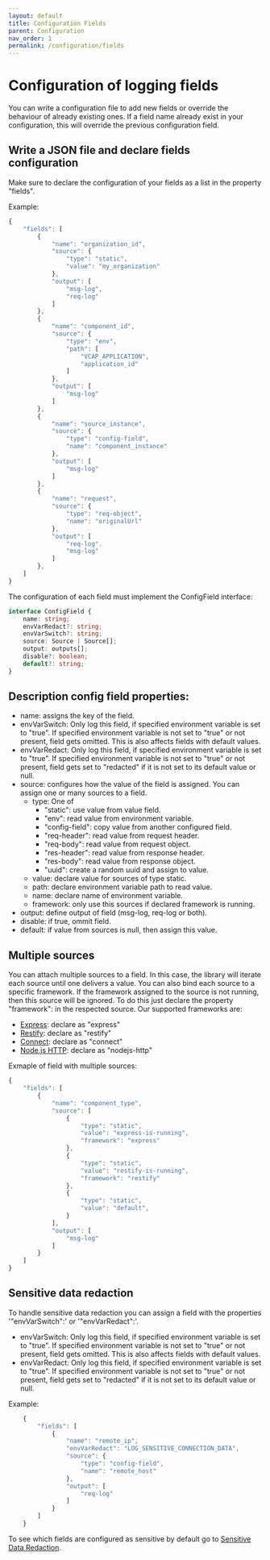 ```yaml
---
layout: default
title: Configuration Fields
parent: Configuration
nav_order: 1
permalink: /configuration/fields
---
```


# Configuration of logging fields
You can write a configuration file to add new fields or override the behaviour of already existing ones. If a field name already exist in your configuration, this will override the previous configuration field. 


## Write a JSON file and declare fields configuration
Make sure to declare the configuration of your fields as a list in the property "fields".

Example:
```ts
{
    "fields": [
        {
            "name": "organization_id",
            "source": {
                "type": "static",
                "value": "my_organization"
            },
            "output": [
                "msg-log",
                "req-log"
            ]
        },
        {
            "name": "component_id",
            "source": {
                "type": "env",
                "path": [
                    "VCAP_APPLICATION",
                    "application_id"
                ]
            },
            "output": [
                "msg-log"
            ]
        },
        {
            "name": "source_instance",
            "source": {
                "type": "config-field",
                "name": "component_instance"
            },
            "output": [
                "msg-log"
            ]
        },
        {
            "name": "request",
            "source": {
                "type": "req-object",
                "name": "originalUrl"
            },
            "output": [
                "req-log".
                "msg-log"
            ]
        },
    ]
}
```

The configuration of each field must implement the ConfigField interface:

```ts
interface ConfigField {
    name: string;
    envVarRedact?: string;
    envVarSwitch?: string;
    source: Source | Source[];
    output: outputs[];
    disable?: boolean;
    default?: string;
}
```

## Description config field properties:
* name: assigns the key of the field.
* envVarSwitch: Only log this field, if specified environment variable is set to "true". If specified environment variable is not set to "true" or not present, field gets omitted. This is also affects fields with default values.
* envVarRedact: Only log this field, if specified environment variable is set to "true". If specified environment variable is not set to "true" or not present, field gets set to "redacted" if it is not set to its default value or null.
* source: configures how the value of the field is assigned. You can assign one or many sources to a field.
    -  type: One of
        + "static": use value from value field.
        + "env": read value from environment variable.
        + "config-field": copy value from another configured field.
        + "req-header": read value from request header.
        + "req-body": read value from request object.
        + "res-header": read value from response header.
        + "res-body": read value from response object.
        + "uuid": create a random uuid and assign to value.
    - value: declare value for sources of type static.
    - path: declare environment variable path to read value.
    - name: declare name of environment variable.
    - framework: only use this sources if declared framework is running.
* output: define output of field (msg-log, req-log or both).
* disable: if true, ommit field.
* default: if value from sources is null, then assign this value.

## Multiple sources
You can attach multiple sources to a field. In this case, the library will iterate each source until one delivers a value. 
You can also bind each source to a specific framework. If the framework assigned to the source is not running, then this source will be ignored. To do this just declare the property "framework": <framework> in the respected source. Our supported frameworks are:
* [Express](https://expressjs.com/): declare as "express"
* [Restify](http://restify.com/): declare as "restify"
* [Connect](https://www.npmjs.com/package/connect): declare as "connect"
* [Node.js HTTP](https://nodejs.org/api/http.html): declare as "nodejs-http"

Exmaple of field with multiple sources:
```ts
{
    "fields": [
        {
            "name": "component_type",
            "source": [
                {
                    "type": "static",
                    "value": "express-is-running",
                    "framework": "express"
                },
                {
                    "type": "static",
                    "value": "restify-is-running",
                    "framework": "restify"
                },
                {
                    "type": "static",
                    "value": "default",
                }
            ],
            "output": [
                "msg-log"
            ]
        }
    ]
}
```

## Sensitive data redaction
To handle sensitive data redaction you can assign a field with the properties '"envVarSwitch":<ENV-VARIABLE>' or '"envVarRedact":<ENV-VARIABLE>'.

* envVarSwitch: 
                      Only log this field, if specified environment variable is set to "true". 
                      If specified environment variable is not set to "true" or not present, field gets omitted. This is also affects fields with default values.
* envVarRedact:
                      Only log this field, if specified environment variable is set to "true". 
                      If specified environment variable is not set to "true" or not present, field gets set to "redacted" if it is not set to its default value or null.

Example:
```ts
    {
        "fields": [
            {
                "name": "remote_ip",
                "envVarRedact": "LOG_SENSITIVE_CONNECTION_DATA",
                "source": {
                    "type": "config-field",
                    "name": "remote_host"
                },
                "output": [
                    "req-log"
                ]
            }
        ] 
    }
```

To see which fields are configured as sensitive by default go to [Sensitive Data Redaction](/cf-nodejs-logging-support/advanced-usage/sensitive-data-redaction).
